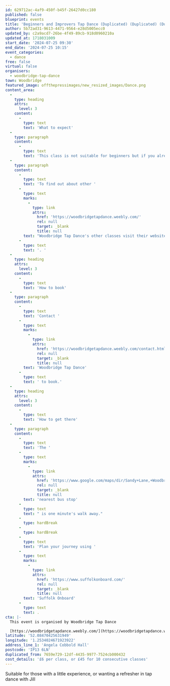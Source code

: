 ```yaml
---
id: 629712ac-4af9-450f-b45f-26427d0cc180
published: false
blueprint: events
title: 'Beginners and Improvers Tap Dance (Duplicated) (Duplicated) (Duplicated)'
author: 5b72ad31-9613-4471-9564-e28d5005ecc0
updated_by: c2a9acd7-26be-4f49-89cb-918d0960210a
updated_at: 1718031009
start_date: '2024-07-25 09:30'
end_date: '2024-07-25 10:15'
event_categories:
  - dance
free: false
virtual: false
organisers:
  - woodbridge-tap-dance
town: Woodbridge
featured_image: offthepressimages/new_resized_images/Dance.png
content_area:
  -
    type: heading
    attrs:
      level: 3
    content:
      -
        type: text
        text: 'What to expect'
  -
    type: paragraph
    content:
      -
        type: text
        text: 'This class is not suitable for beginners but if you already know a few basic steps and have done some tap before this is the class for you.'
  -
    type: paragraph
    content:
      -
        type: text
        text: 'To find out about other '
      -
        type: text
        marks:
          -
            type: link
            attrs:
              href: 'https://woodbridgetapdance.weebly.com/'
              rel: null
              target: _blank
              title: null
        text: "Woodbridge Tap Dance's other classes visit their website"
      -
        type: text
        text: '. '
  -
    type: heading
    attrs:
      level: 3
    content:
      -
        type: text
        text: 'How to book'
  -
    type: paragraph
    content:
      -
        type: text
        text: 'Contact '
      -
        type: text
        marks:
          -
            type: link
            attrs:
              href: 'https://woodbridgetapdance.weebly.com/contact.html'
              rel: null
              target: _blank
              title: null
        text: 'Woodbridge Tap Dance'
      -
        type: text
        text: ' to book.'
  -
    type: heading
    attrs:
      level: 3
    content:
      -
        type: text
        text: 'How to get there'
  -
    type: paragraph
    content:
      -
        type: text
        text: 'The '
      -
        type: text
        marks:
          -
            type: link
            attrs:
              href: 'https://www.google.com/maps/dir/Sandy+Lane,+Woodbridge+IP13+6LN/Angela+Cobbold+Hall/@52.08457,1.2525377,19z/data=!3m1!4b1!4m14!4m13!1m5!1m1!1s0x47d99ea46dc1d8cb:0xa541723ff1c73cd2!2m2!1d1.253065!2d52.08453!1m5!1m1!1s0x47d99fa5a968bd49:0xe897c30b89ddde7e!2m2!1d1.2533717!2d52.0845864!3e2?entry=ttu'
              rel: null
              target: _blank
              title: null
        text: 'nearest bus stop'
      -
        type: text
        text: " is one minute's walk away."
      -
        type: hardBreak
      -
        type: hardBreak
      -
        type: text
        text: 'Plan your journey using '
      -
        type: text
        marks:
          -
            type: link
            attrs:
              href: 'https://www.suffolkonboard.com/'
              rel: null
              target: _blank
              title: null
        text: 'Suffolk Onboard'
      -
        type: text
        text: .
cta: |-
  This event is organised by Woodbridge Tap Dance

  [https://woodbridgetapdance.weebly.com/](https://woodbridgetapdance.weebly.com/)
latitude: '52.08470425631949'
longitude: '1.2534024671923922'
address_line_1: 'Angela Cobbold Hall'
postcode: 'IP13 6LN'
duplicated_from: 7659e729-12df-4435-9977-7524cb000432
cost_details: '£6 per class, or £45 for 10 consecutive classes'
---
```

Suitable for those with a little experience, or wanting a refresher in tap dance with Jill